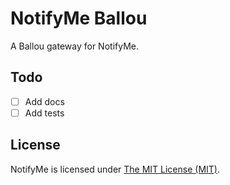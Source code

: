 # NotifyMe Ballou

A Ballou gateway for NotifyMe.

## Todo

- [ ] Add docs
- [ ] Add tests

## License

NotifyMe is licensed under [The MIT License (MIT)](LICENSE).
